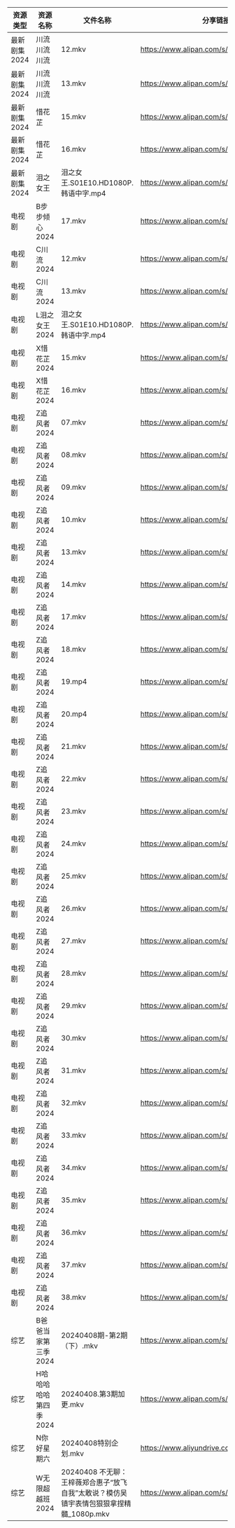 | 资源类型     | 资源名称          | 文件名称                                                   | 分享链接                                      | 更新时间                |
| -------- | ------------- | ------------------------------------------------------ | ----------------------------------------- | ------------------- |
| 最新剧集2024 | 川流川流川流        | 12.mkv                                                 | https://www.alipan.com/s/nro9wzgLJfA      | 2024-04-08 00:08:11 |
| 最新剧集2024 | 川流川流川流        | 13.mkv                                                 | https://www.alipan.com/s/nro9wzgLJfA      | 2024-04-08 00:08:11 |
| 最新剧集2024 | 惜花芷           | 15.mkv                                                 | https://www.alipan.com/s/DKQRwfgSu1a      | 2024-04-08 14:07:30 |
| 最新剧集2024 | 惜花芷           | 16.mkv                                                 | https://www.alipan.com/s/DKQRwfgSu1a      | 2024-04-08 14:07:30 |
| 最新剧集2024 | 泪之女王          | 泪之女王.S01E10.HD1080P.韩语中字.mp4                           | https://www.alipan.com/s/HxyRDH8VhTK      | 2024-04-08 00:08:15 |
| 电视剧      | B步步倾心2024     | 17.mkv                                                 | https://www.alipan.com/s/PQr6VqXP1pv      | 2024-04-08 14:05:10 |
| 电视剧      | C川流2024       | 12.mkv                                                 | https://www.alipan.com/s/BWKk8kn6ZqK      | 2024-04-08 00:05:11 |
| 电视剧      | C川流2024       | 13.mkv                                                 | https://www.alipan.com/s/BWKk8kn6ZqK      | 2024-04-08 00:05:10 |
| 电视剧      | L泪之女王2024     | 泪之女王.S01E10.HD1080P.韩语中字.mp4                           | https://www.alipan.com/s/GhYLZdpMfQz      | 2024-04-08 00:06:04 |
| 电视剧      | X惜花芷2024      | 15.mkv                                                 | https://www.alipan.com/s/J7zmSZZvrmn      | 2024-04-08 14:06:13 |
| 电视剧      | X惜花芷2024      | 16.mkv                                                 | https://www.alipan.com/s/J7zmSZZvrmn      | 2024-04-08 14:06:12 |
| 电视剧      | Z追风者2024      | 07.mkv                                                 | https://www.alipan.com/s/5WiMcYBHLCM      | 2024-04-08 10:07:19 |
| 电视剧      | Z追风者2024      | 08.mkv                                                 | https://www.alipan.com/s/5WiMcYBHLCM      | 2024-04-08 10:07:18 |
| 电视剧      | Z追风者2024      | 09.mkv                                                 | https://www.alipan.com/s/5WiMcYBHLCM      | 2024-04-08 10:07:18 |
| 电视剧      | Z追风者2024      | 10.mkv                                                 | https://www.alipan.com/s/5WiMcYBHLCM      | 2024-04-08 10:07:18 |
| 电视剧      | Z追风者2024      | 13.mkv                                                 | https://www.alipan.com/s/5WiMcYBHLCM      | 2024-04-08 10:07:17 |
| 电视剧      | Z追风者2024      | 14.mkv                                                 | https://www.alipan.com/s/5WiMcYBHLCM      | 2024-04-08 10:07:17 |
| 电视剧      | Z追风者2024      | 17.mkv                                                 | https://www.alipan.com/s/5WiMcYBHLCM      | 2024-04-08 10:07:17 |
| 电视剧      | Z追风者2024      | 18.mkv                                                 | https://www.alipan.com/s/5WiMcYBHLCM      | 2024-04-08 10:07:17 |
| 电视剧      | Z追风者2024      | 19.mp4                                                 | https://www.alipan.com/s/5WiMcYBHLCM      | 2024-04-08 10:07:16 |
| 电视剧      | Z追风者2024      | 20.mp4                                                 | https://www.alipan.com/s/5WiMcYBHLCM      | 2024-04-08 10:07:16 |
| 电视剧      | Z追风者2024      | 21.mkv                                                 | https://www.alipan.com/s/5WiMcYBHLCM      | 2024-04-08 10:07:15 |
| 电视剧      | Z追风者2024      | 22.mkv                                                 | https://www.alipan.com/s/5WiMcYBHLCM      | 2024-04-08 10:07:15 |
| 电视剧      | Z追风者2024      | 23.mkv                                                 | https://www.alipan.com/s/5WiMcYBHLCM      | 2024-04-08 10:07:15 |
| 电视剧      | Z追风者2024      | 24.mkv                                                 | https://www.alipan.com/s/5WiMcYBHLCM      | 2024-04-08 10:07:14 |
| 电视剧      | Z追风者2024      | 25.mkv                                                 | https://www.alipan.com/s/5WiMcYBHLCM      | 2024-04-08 10:07:14 |
| 电视剧      | Z追风者2024      | 26.mkv                                                 | https://www.alipan.com/s/5WiMcYBHLCM      | 2024-04-08 10:07:14 |
| 电视剧      | Z追风者2024      | 27.mkv                                                 | https://www.alipan.com/s/5WiMcYBHLCM      | 2024-04-08 10:07:13 |
| 电视剧      | Z追风者2024      | 28.mkv                                                 | https://www.alipan.com/s/5WiMcYBHLCM      | 2024-04-08 10:07:13 |
| 电视剧      | Z追风者2024      | 29.mkv                                                 | https://www.alipan.com/s/5WiMcYBHLCM      | 2024-04-08 10:07:13 |
| 电视剧      | Z追风者2024      | 30.mkv                                                 | https://www.alipan.com/s/5WiMcYBHLCM      | 2024-04-08 10:07:12 |
| 电视剧      | Z追风者2024      | 31.mkv                                                 | https://www.alipan.com/s/5WiMcYBHLCM      | 2024-04-08 10:07:12 |
| 电视剧      | Z追风者2024      | 32.mkv                                                 | https://www.alipan.com/s/5WiMcYBHLCM      | 2024-04-08 10:07:12 |
| 电视剧      | Z追风者2024      | 33.mkv                                                 | https://www.alipan.com/s/5WiMcYBHLCM      | 2024-04-08 10:07:12 |
| 电视剧      | Z追风者2024      | 34.mkv                                                 | https://www.alipan.com/s/5WiMcYBHLCM      | 2024-04-08 10:07:12 |
| 电视剧      | Z追风者2024      | 35.mkv                                                 | https://www.alipan.com/s/5WiMcYBHLCM      | 2024-04-08 10:07:11 |
| 电视剧      | Z追风者2024      | 36.mkv                                                 | https://www.alipan.com/s/5WiMcYBHLCM      | 2024-04-08 10:07:11 |
| 电视剧      | Z追风者2024      | 37.mkv                                                 | https://www.alipan.com/s/5WiMcYBHLCM      | 2024-04-08 10:07:10 |
| 电视剧      | Z追风者2024      | 38.mkv                                                 | https://www.alipan.com/s/5WiMcYBHLCM      | 2024-04-08 10:07:10 |
| 综艺       | B爸爸当家第三季2024  | 20240408期-第2期（下）.mkv                                   | https://www.alipan.com/s/CZcWZGAe35k      | 2024-04-08 14:06:39 |
| 综艺       | H哈哈哈哈哈第四季2024 | 20240408.第3期加更.mkv                                     | https://www.alipan.com/s/CgezbEPvmVp      | 2024-04-08 14:06:53 |
| 综艺       | N你好星期六        | 20240408特别企划.mkv                                       | https://www.aliyundrive.com/s/QGPr3eRo3pE | 2024-04-08 14:07:04 |
| 综艺       | W无限超越班2024    | 20240408 不无聊：王梓薇郑合惠子“放飞自我”太敢说？模仿吴镇宇表情包狠狠拿捏精髓_1080p.mkv | https://www.alipan.com/s/Wwex7BWuJFP      | 2024-04-08 14:07:15 |
